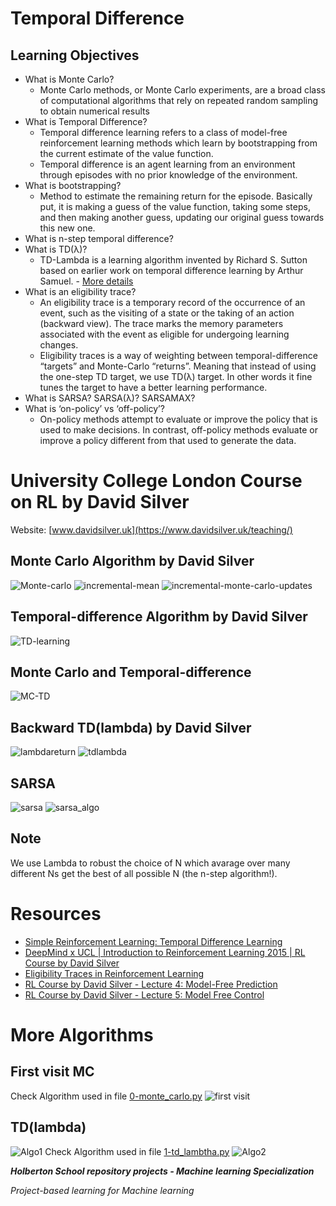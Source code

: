# **Temporal Difference**

## **Learning Objectives**

* What is Monte Carlo?
	* Monte Carlo methods, or Monte Carlo experiments, are a broad class of computational algorithms that rely on repeated random sampling to obtain numerical results
* What is Temporal Difference?
	* Temporal difference learning refers to a class of model-free reinforcement learning methods which learn by bootstrapping from the current estimate of the value function.
	* Temporal difference is an agent learning from an environment through episodes with no prior knowledge of the environment.
* What is bootstrapping?
	* Method to estimate the remaining return for the episode. Basically put, it is making a guess of the value function, taking some steps, and then making another guess, updating our original guess towards this new one.
* What is n-step temporal difference?
* What is TD(λ)?
	* TD-Lambda is a learning algorithm invented by Richard S. Sutton based on earlier work on temporal difference learning by Arthur Samuel. - [More details](https://towardsdatascience.com/reinforcement-learning-td-%CE%BB-introduction-686a5e4f4e60)
* What is an eligibility trace?
	* An eligibility trace is a temporary record of the occurrence of an event, such as the visiting of a state or the taking of an action (backward view). The trace marks the memory parameters associated with the event as eligible for undergoing learning changes.
	* Eligibility traces is a way of weighting between temporal-difference “targets” and Monte-Carlo “returns”. Meaning that instead of using the one-step TD target, we use TD(λ) target. In other words it fine tunes the target to have a better learning performance.
* What is SARSA? SARSA(λ)? SARSAMAX?
* What is ‘on-policy’ vs ‘off-policy’?
	* On-policy methods attempt to evaluate or improve the policy that is used to make decisions. In contrast, off-policy methods evaluate or improve a policy different from that used to generate the data.

# **University College London Course on RL by David Silver**

Website: [www.davidsilver.uk](https://www.davidsilver.uk/teaching/)
## **Monte Carlo Algorithm  by David Silver**
![Monte-carlo](./img/Monte-carlo.png)
![incremental-mean](./img/incremental-mean.png)
![incremental-monte-carlo-updates](./img/incremental-monte-carlo-updates.png)

## **Temporal-difference Algorithm  by David Silver**
![TD-learning](./img/TD-learning.png)
## **Monte Carlo and Temporal-difference**
![MC-TD](./img/MC-TD.png)

## **Backward TD(lambda)  by David Silver**
![lambdareturn](./img/lambda_return.png)
![tdlambda](./img/backward_td_lambda.png)
## **SARSA**
![sarsa](./img/SARSA.png)
![sarsa_algo](./img/sarsa_lambda_algo.png)

## **Note**
We use Lambda to robust the choice of N which avarage over many different Ns get the best of all possible N (the n-step algorithm!).
# **Resources**

* [Simple Reinforcement Learning: Temporal Difference Learning](https://medium.com/@violante.andre/simple-reinforcement-learning-temporal-difference-learning-e883ea0d65b0)
* [DeepMind x UCL | Introduction to Reinforcement Learning 2015 | RL Course by David Silver](https://www.youtube.com/playlist?list=PLqYmG7hTraZDM-OYHWgPebj2MfCFzFObQ)
* [Eligibility Traces in Reinforcement Learning](https://towardsdatascience.com/eligibility-traces-in-reinforcement-learning-a6b458c019d6)
* [RL Course by David Silver - Lecture 4: Model-Free Prediction](https://www.youtube.com/watch?v=PnHCvfgC_ZA)
* [RL Course by David Silver - Lecture 5: Model Free Control](https://www.youtube.com/watch?v=0g4j2k_Ggc4)

# **More Algorithms**

## **First visit MC**
Check Algorithm used in file [0-monte_carlo.py](./0-monte_carlo.py)
![first visit](./img/first-visit-MC.png)
## **TD(lambda)**
![Algo1](./img/TD_lambda_algo_1.png)
Check Algorithm used in file [1-td_lambtha.py](./1-td_lambtha.py)
![Algo2](./img/TD_lambda_algo_2.png)


***Holberton School repository projects - Machine learning Specialization***

*Project-based learning for Machine learning*